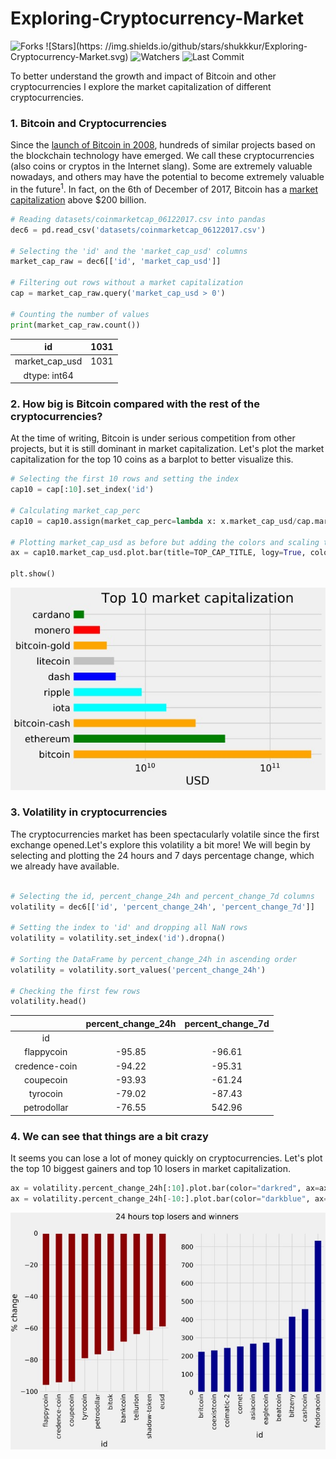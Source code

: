 # Exploring-Cryptocurrency-Market

![Forks](https://img.shields.io/github/forks/shukkkur/Exploring-Cryptocurrency-Market.svg)
![Stars](https:
//img.shields.io/github/stars/shukkkur/Exploring-Cryptocurrency-Market.svg)
![Watchers](https://img.shields.io/github/watchers/shukkkur/Exploring-Cryptocurrency-Market.svg)
![Last Commit](https://img.shields.io/github/last-commit/shukkkur/Exploring-Cryptocurrency-Market.svg) 

To better understand the growth and impact of Bitcoin and other cryptocurrencies I explore the market capitalization of different cryptocurrencies.

<h3>1. Bitcoin and Cryptocurrencies</h3>

<p>Since the <a href="https://newfronttest.bitcoin.com/bitcoin.pdf">launch of Bitcoin in 2008</a>, hundreds of similar projects based on the blockchain technology have emerged. We call these cryptocurrencies (also coins or cryptos in the Internet slang). Some are extremely valuable nowadays, and others may have the potential to become extremely valuable in the future<sup>1</sup>. In fact, on the 6th of December of 2017, Bitcoin has a <a href="https://en.wikipedia.org/wiki/Market_capitalization">market capitalization</a> above $200 billion. </p>


```python
# Reading datasets/coinmarketcap_06122017.csv into pandas
dec6 = pd.read_csv('datasets/coinmarketcap_06122017.csv')

# Selecting the 'id' and the 'market_cap_usd' columns
market_cap_raw = dec6[['id', 'market_cap_usd']]

# Filtering out rows without a market capitalization
cap = market_cap_raw.query('market_cap_usd > 0')

# Counting the number of values
print(market_cap_raw.count())
```

|       id       | 1031 |
|:--------------:|:----:|
| market_cap_usd | 1031 |
|  dtype: int64  |      | 


<h3>2. How big is Bitcoin compared with the rest of the cryptocurrencies?</h3>
<p>At the time of writing, Bitcoin is under serious competition from other projects, but it is still dominant in market capitalization. Let's plot the market capitalization for the top 10 coins as a barplot to better visualize this.</p>

```python
# Selecting the first 10 rows and setting the index
cap10 = cap[:10].set_index('id')

# Calculating market_cap_perc
cap10 = cap10.assign(market_cap_perc=lambda x: x.market_cap_usd/cap.market_cap_usd.sum()*100)

# Plotting market_cap_usd as before but adding the colors and scaling the y-axis  
ax = cap10.market_cap_usd.plot.bar(title=TOP_CAP_TITLE, logy=True, color = COLORS)

plt.show()
```

<p align="center">
  <img src="https://github.com/shukkkur/Exploring-Cryptocurrency-Market/blob/de64e63f6408a51dfe66617b3d89b033df75b48b/datasets/img2.jpg">
</p>

<h3>3. Volatility in cryptocurrencies </h3>

<p>The cryptocurrencies market has been spectacularly volatile since the first exchange opened.Let's explore this volatility a bit more! We will begin by selecting and plotting the 24 hours and 7 days percentage change, which we already have available.</p>

```python

# Selecting the id, percent_change_24h and percent_change_7d columns
volatility = dec6[['id', 'percent_change_24h', 'percent_change_7d']]

# Setting the index to 'id' and dropping all NaN rows
volatility = volatility.set_index('id').dropna()

# Sorting the DataFrame by percent_change_24h in ascending order
volatility = volatility.sort_values('percent_change_24h')

# Checking the first few rows
volatility.head()
```

|               | percent_change_24h | percent_change_7d |
|:-------------:|:------------------:|:-----------------:|
|       id      |                    |                   |
|   flappycoin  | -95.85             | -96.61            |
| credence-coin | -94.22             | -95.31            |
|   coupecoin   | -93.93             | -61.24            |
|    tyrocoin   | -79.02             | -87.43            |
|  petrodollar  | -76.55             | 542.96            |


<h3>4. We can see that things are a bit crazy </h3>
<p>It seems you can lose a lot of money quickly on cryptocurrencies. Let's plot the top 10 biggest gainers and top 10 losers in market capitalization.</p>

```python
ax = volatility.percent_change_24h[:10].plot.bar(color="darkred", ax=axes[0])
ax = volatility.percent_change_24h[-10:].plot.bar(color="darkblue", ax=axes[1])
``` 
  
<p align="center">
  <img src="https://github.com/shukkkur/Exploring-Cryptocurrency-Market/blob/652a1b17adf3399043984d5f38c94c71700b5e96/datasets/img3.jpg">
</p>
  
  
